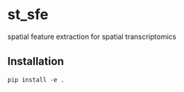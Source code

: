 # st_sfe
spatial feature extraction for spatial transcriptomics
## Installation
```
pip install -e .
```